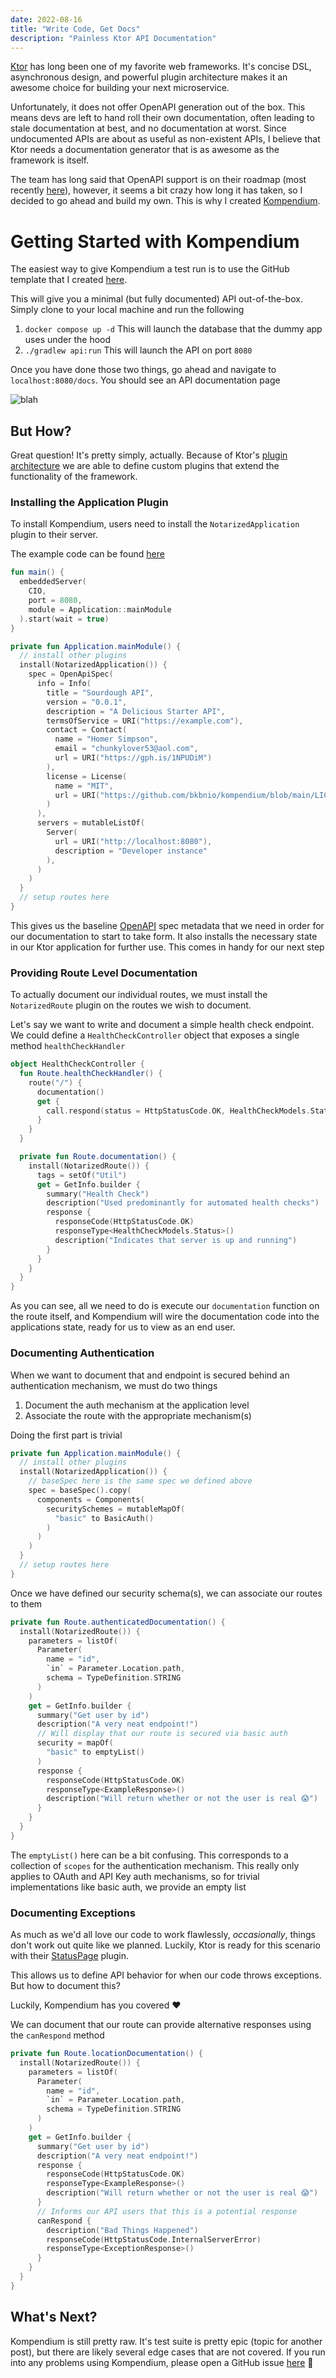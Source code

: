 ```yaml
---
date: 2022-08-16
title: "Write Code, Get Docs"
description: "Painless Ktor API Documentation"
---
```


[Ktor](https://ktor.io/) has long been one of my favorite web frameworks. It's concise DSL,
asynchronous design, and powerful plugin architecture makes it an awesome choice for building
your next microservice.

Unfortunately, it does not offer OpenAPI generation out of the box. This means devs are left to
hand roll their own documentation, often leading to stale documentation at best, and no documentation
at worst. Since undocumented APIs are about as useful as non-existent APIs, I believe that Ktor needs
a documentation generator that is as awesome as the framework is itself.

The team has long said that OpenAPI support is on their roadmap
(most recently [here](https://blog.jetbrains.com/ktor/2022/02/11/ktor-roadmap-what-s-next/)),
however, it seems a bit crazy how long it has taken, so I decided to go ahead and build my own.
This is why I created [Kompendium](https://github.com/bkbnio/kompendium).

# Getting Started with Kompendium

The easiest way to give Kompendium a test run is to use the GitHub template that I created [here](https://github.com/bkbnio/sourdough-kt).

This will give you a minimal (but fully documented) API out-of-the-box. Simply clone to your local machine and run the following

1. `docker compose up -d` This will launch the database that the dummy app uses under the hood
2. `./gradlew api:run` This will launch the API on port `8080`

Once you have done those two things, go ahead and navigate to `localhost:8080/docs`. You should see an API documentation page

<img src="/blah/blah" alt="blah">

## But How?

Great question! It's pretty simply, actually. Because of Ktor's [plugin architecture](https://ktor.io/docs/custom-plugins.html)
we are able to define custom plugins that extend the functionality of the framework.

### Installing the Application Plugin

To install Kompendium, users need to install the `NotarizedApplication` plugin to their server.

The example code can be found [here](https://github.com/bkbnio/sourdough-kt/blob/fc9e8b74e6785edfe71a94dc49613ed91e01f162/api/src/main/kotlin/io/bkbn/sourdough/api/Api.kt)

```kotlin
fun main() {
  embeddedServer(
    CIO,
    port = 8080,
    module = Application::mainModule
  ).start(wait = true)
}

private fun Application.mainModule() {
  // install other plugins
  install(NotarizedApplication()) {
    spec = OpenApiSpec(
      info = Info(
        title = "Sourdough API",
        version = "0.0.1",
        description = "A Delicious Starter API",
        termsOfService = URI("https://example.com"),
        contact = Contact(
          name = "Homer Simpson",
          email = "chunkylover53@aol.com",
          url = URI("https://gph.is/1NPUDiM")
        ),
        license = License(
          name = "MIT",
          url = URI("https://github.com/bkbnio/kompendium/blob/main/LICENSE")
        )
      ),
      servers = mutableListOf(
        Server(
          url = URI("http://localhost:8080"),
          description = "Developer instance"
        ),
      )
    )
  }
  // setup routes here
}
```

This gives us the baseline [OpenAPI](https://www.openapis.org) spec metadata that we need in order for our documentation to start
to take form. It also installs the necessary state in our Ktor application for further use. This comes in handy for our next step

### Providing Route Level Documentation

To actually document our individual routes, we must install the `NotarizedRoute` plugin on the routes we wish to document.

Let's say we want to write and document a simple health check endpoint. We could define a `HealthCheckController` object
that exposes a single method `healthCheckHandler`

```kotlin
object HealthCheckController {
  fun Route.healthCheckHandler() {
    route("/") {
      documentation()
      get {
        call.respond(status = HttpStatusCode.OK, HealthCheckModels.Status())
      }
    }
  }

  private fun Route.documentation() {
    install(NotarizedRoute()) {
      tags = setOf("Util")
      get = GetInfo.builder {
        summary("Health Check")
        description("Used predominantly for automated health checks")
        response {
          responseCode(HttpStatusCode.OK)
          responseType<HealthCheckModels.Status>()
          description("Indicates that server is up and running")
        }
      }
    }
  }
}
```

As you can see, all we need to do is execute our `documentation` function on the route itself, and Kompendium will wire
the documentation code into the applications state, ready for us to view as an end user.

### Documenting Authentication

When we want to document that and endpoint is secured behind an authentication mechanism, we must do two things

1. Document the auth mechanism at the application level
2. Associate the route with the appropriate mechanism(s)

Doing the first part is trivial

```kotlin
private fun Application.mainModule() {
  // install other plugins
  install(NotarizedApplication()) {
    // baseSpec here is the same spec we defined above
    spec = baseSpec().copy(
      components = Components(
        securitySchemes = mutableMapOf(
          "basic" to BasicAuth()
        )
      )
    )
  }
  // setup routes here
}
```

Once we have defined our security schema(s), we can associate our routes to them

```kotlin
private fun Route.authenticatedDocumentation() {
  install(NotarizedRoute()) {
    parameters = listOf(
      Parameter(
        name = "id",
        `in` = Parameter.Location.path,
        schema = TypeDefinition.STRING
      )
    )
    get = GetInfo.builder {
      summary("Get user by id")
      description("A very neat endpoint!")
      // Will display that our route is secured via basic auth
      security = mapOf(
        "basic" to emptyList()
      )
      response {
        responseCode(HttpStatusCode.OK)
        responseType<ExampleResponse>()
        description("Will return whether or not the user is real 😱")
      }
    }
  }
}

```

The `emptyList()` here can be a bit confusing. This corresponds to a collection of `scopes` for the authentication mechanism.
This really only applies to OAuth and API Key auth mechanisms, so for trivial implementations like basic auth, we provide an empty list

### Documenting Exceptions

As much as we'd all love our code to work flawlessly, _occasionally_, things don't work out quite like
we planned. Luckily, Ktor is ready for this scenario with their [StatusPage](https://ktor.io/docs/status-pages.html) plugin.

This allows us to define API behavior for when our code throws exceptions. But how to document this?

Luckily, Kompendium has you covered ❤️

We can document that our route can provide alternative responses using the `canRespond` method

```kotlin
private fun Route.locationDocumentation() {
  install(NotarizedRoute()) {
    parameters = listOf(
      Parameter(
        name = "id",
        `in` = Parameter.Location.path,
        schema = TypeDefinition.STRING
      )
    )
    get = GetInfo.builder {
      summary("Get user by id")
      description("A very neat endpoint!")
      response {
        responseCode(HttpStatusCode.OK)
        responseType<ExampleResponse>()
        description("Will return whether or not the user is real 😱")
      }
      // Informs our API users that this is a potential response
      canRespond {
        description("Bad Things Happened")
        responseCode(HttpStatusCode.InternalServerError)
        responseType<ExceptionResponse>()
      }
    }
  }
}
```

## What's Next?

Kompendium is still pretty raw. It's test suite is pretty epic (topic for another post), but there are likely several
edge cases that are not covered. If you run into any problems using Kompendium, please open a GitHub issue
[here](https://github.com/bkbnio/kompendium/issues/new/choose) 🙏